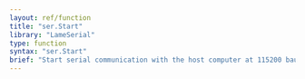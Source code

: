 ```yaml
---
layout: ref/function
title: "ser.Start"
library: "LameSerial"
type: function
syntax: "ser.Start"
brief: "Start serial communication with the host computer at 115200 baud."
---
```


